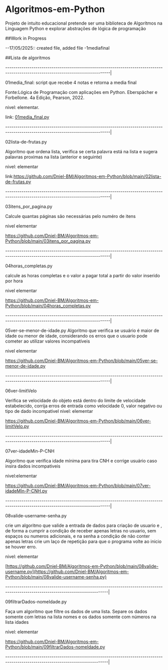 # Algoritmos-em-Python
Projeto de intuito educacional pretende ser uma biblioteca de Algorítmos na Linguagem Python e explorar abstrações de lógica de programação

##Work in Progress

--17/05/2025:: created file, added file -1mediafinal

##Lista de algoritmos

----------------------------------------------------------------------------------------------------------------------------------|


01media_final: script que recebe 4 notas e retorna a media final

Fonte:Lógica de Programação com aplicações em Python. Eberspächer e Forbellone. 4a Edição, Pearson, 2022.

nivel: elementar.

link: [01media_final.py](https://github.com/Dniel-BM/Algoritmos-em-Python/blob/main/01media_final.py)

----------------------------------------------------------------------------------------------------------------------------------|


02lista-de-frutas.py

Algoritmo que ordena lista, verifica se certa palavra está na lista e sugera palavras proximas na lista (anterior e seguinte)

nivel: elementar

link:https://github.com/Dniel-BM/Algoritmos-em-Python/blob/main/02lista-de-frutas.py

----------------------------------------------------------------------------------------------------------------------------------|


03itens_por_pagina.py

Calcule quantas páginas são necessárias pelo numéro de itens

nivel elementar

https://github.com/Dniel-BM/Algoritmos-em-Python/blob/main/03itens_por_pagina.py

----------------------------------------------------------------------------------------------------------------------------------|


04horas_completas.py

calcule as horas completas e o valor a pagar total a partir do valor inserido por hora

nivel elementar

https://github.com/Dniel-BM/Algoritmos-em-Python/blob/main/04horas_completas.py

----------------------------------------------------------------------------------------------------------------------------------|


05ver-se-menor-de-idade.py
Algoritmo que verifica se usuário é maior de idade ou menor de idade, considerando os
erros que o usuario pode cometer ao utilizar valores incompatíveis

nivel elementar

https://github.com/Dniel-BM/Algoritmos-em-Python/blob/main/05ver-se-menor-de-idade.py

----------------------------------------------------------------------------------------------------------------------------------|


06ver-limitVelo

Verifica se velocidade do objeto está dentro do limite de velocidade estabelecido,
corrija erros de entrada como velocidade 0, valor negativo ou tipo de dado incompativel
nivel: elementar

https://github.com/Dniel-BM/Algoritmos-em-Python/blob/main/06ver-limitVelo.py

----------------------------------------------------------------------------------------------------------------------------------|


07ver-idadeMin-P-CNH

Algoritmo que verifica idade mínima para tira CNH e corrige usuário caso insira dados
incompativeis

nivel:elementar

https://github.com/Dniel-BM/Algoritmos-em-Python/blob/main/07ver-idadeMIn-P-CNH.py

----------------------------------------------------------------------------------------------------------------------------------|


08valide-username-senha.py

crie um algoritmo que valide a entrada de dados para criação de usuario e ,
de forma a cumprir a condição de receber apenas letras no usuario,
sem espaços ou numeros adicionais, e na senha a condição de não conter apenas letras
crie um laço de repetição para que o programa volte ao inicio se houver erro.


nivel: elementar

[https://github.com/Dniel-BM/Algoritmos-em-Python/blob/main/08valide-username.py](https://github.com/Dniel-BM/Algoritmos-em-Python/blob/main/08valide-username-senha.py)

---------------------------------------------------------------------------------------------------------------------------------|


09filtrarDados-nomeIdade.py

Faça um algoritmo que filtre os dados de uma lista. Separe os dados somente com letras na lista nomes e os dados somente com números na lista idades

nível: elementar

https://github.com/Dniel-BM/Algoritmos-em-Python/blob/main/09filtrarDados-nomeIdade.py

---------------------------------------------------------------------------------------------------------------------------------|
